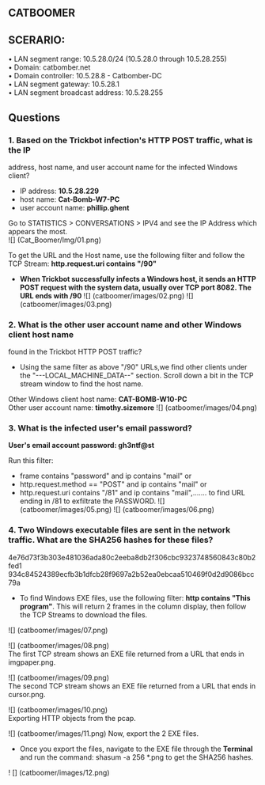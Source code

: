 ## CATBOOMER  

## SCERARIO:
• LAN segment range: 10.5.28.0/24 (10.5.28.0 through 10.5.28.255)  
• Domain: catbomber.net  
• Domain controller: 10.5.28.8 - Catbomber-DC  
• LAN segment gateway: 10.5.28.1  
• LAN segment broadcast address: 10.5.28.255  

## Questions  
### 1. Based on the Trickbot infection's HTTP POST traffic, what is the IP
address, host name, and user account name for the infected Windows
client?

-  IP address: **10.5.28.229**  
-  host name: **Cat-Bomb-W7-PC**  
-  user account name: **phillip.ghent**
   
 Go to STATISTICS > CONVERSATIONS > IPV4 and see the IP Address which appears the most.  
 ![] (Cat_Boomer/Img/01.png)  
 
To get the URL and the Host name, use the following filter and follow the TCP Stream: **http.request.uri contains "/90"**  
- **When Trickbot successfully infects a Windows host, it sends an HTTP
POST request with the system data, usually over TCP port 8082. The URL
ends with /90**
![] (catboomer/images/02.png)
![] (catboomer/images/03.png) 

### 2. What is the other user account name and other Windows client host name
found in the Trickbot HTTP POST traffic?

- Using the same filter as above "/90" URLs,we find other clients under the "---LOCAL_MACHINE_DATA--" section. Scroll down a bit in the TCP stream window to find the host name.  

Other Windows client host name: **CAT-BOMB-W10-PC**  
Other user account name: **timothy.sizemore**
![] (catboomer/images/04.png)  


### 3. What is the infected user's email password?  
**User's email account password: gh3ntf@st**  

Run this filter:  
- frame contains "password" and ip contains "mail" or  
- http.request.method == "POST" and ip contains "mail"  or
- http.request.uri contains "/81" and ip contains "mail",....... to find URL ending in /81 to exfiltrate the PASSWORD.
![] (catboomer/images/05.png)
![] (catboomer/images/06.png)

### 4. Two Windows executable files are sent in the network traffic. What are the SHA256 hashes for these files?  

4e76d73f3b303e481036ada80c2eeba8db2f306cbc9323748560843c80b2fed1  
934c84524389ecfb3b1dfcb28f9697a2b52ea0ebcaa510469f0d2d9086bcc79a  

- To find Windows EXE files, use the following filter: **http contains "This program"**. This will return 2 frames in the column display, then follow the TCP Streams to download the files.
  
![] (catboomer/images/07.png)

![] (catboomer/images/08.png)  
The first TCP stream shows an EXE file returned from a URL that ends in imgpaper.png.

![] (catboomer/images/09.png)    
The second TCP stream shows an EXE file returned from a URL that ends in cursor.png.  

![] (catboomer/images/10.png)  
Exporting HTTP objects from the pcap.  

![] (catboomer/images/11.png)
Now, export the 2 EXE files.  

- Once you export the files, navigate to the EXE file through the **Terminal** and run the command: shasum -a 256 *.png to get the SHA256 hashes.  

! [] (catboomer/images/12.png)


